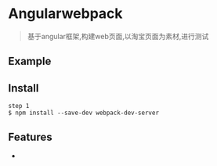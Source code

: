 # Angularwebpack

> 基于angular框架,构建web页面,以淘宝页面为素材,进行测试
>



## Example



## Install
```
step 1
$ npm install --save-dev webpack-dev-server

```



## Features

-


